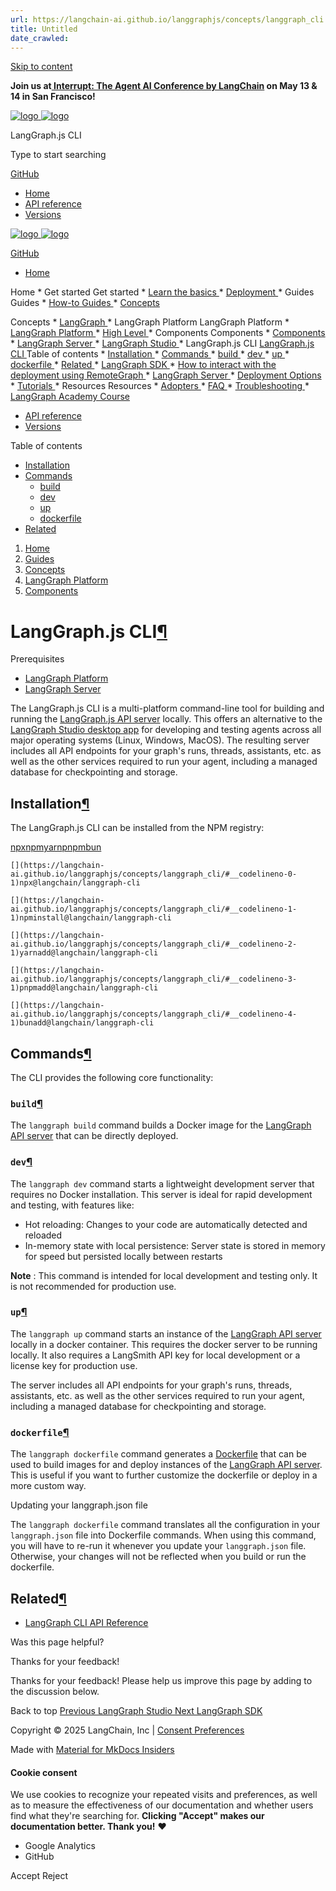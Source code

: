 ```yaml
---
url: https://langchain-ai.github.io/langgraphjs/concepts/langgraph_cli
title: Untitled
date_crawled: 
---
```


[ Skip to content ](https://langchain-ai.github.io/langgraphjs/concepts/langgraph_cli/#langgraphjs-cli)

**Join us at[ Interrupt: The Agent AI Conference by LangChain](https://interrupt.langchain.com/) on May 13 & 14 in San Francisco!**

[ ![logo](https://langchain-ai.github.io/langgraphjs/static/wordmark_dark.svg) ![logo](https://langchain-ai.github.io/langgraphjs/static/wordmark_light.svg) ](https://langchain-ai.github.io/langgraphjs/)

LangGraph.js CLI 

[ ](https://langchain-ai.github.io/langgraphjs/concepts/langgraph_cli/?q= "Share")

Type to start searching

[ GitHub  ](https://github.com/langchain-ai/langgraphjs "Go to repository")

  * [ Home ](https://langchain-ai.github.io/langgraphjs/)
  * [ API reference ](https://langchain-ai.github.io/langgraphjs/reference/)
  * [ Versions ](https://langchain-ai.github.io/langgraphjs/versions/)



[ ![logo](https://langchain-ai.github.io/langgraphjs/static/wordmark_dark.svg) ![logo](https://langchain-ai.github.io/langgraphjs/static/wordmark_light.svg) ](https://langchain-ai.github.io/langgraphjs/)

[ GitHub  ](https://github.com/langchain-ai/langgraphjs "Go to repository")

  * [ Home  ](https://langchain-ai.github.io/langgraphjs/)

Home 
    * Get started  Get started 
      * [ Learn the basics  ](https://langchain-ai.github.io/langgraphjs/tutorials/quickstart/)
      * [ Deployment  ](https://langchain-ai.github.io/langgraphjs/tutorials/deployment/)
    * Guides  Guides 
      * [ How-to Guides  ](https://langchain-ai.github.io/langgraphjs/how-tos/)
      * [ Concepts  ](https://langchain-ai.github.io/langgraphjs/concepts/)

Concepts 
        * [ LangGraph  ](https://langchain-ai.github.io/langgraphjs/concepts#langgraph)
        * LangGraph Platform  LangGraph Platform 
          * [ LangGraph Platform  ](https://langchain-ai.github.io/langgraphjs/concepts#langgraph-platform)
          * [ High Level  ](https://langchain-ai.github.io/langgraphjs/concepts#high-level)
          * Components  Components 
            * [ Components  ](https://langchain-ai.github.io/langgraphjs/concepts#components)
            * [ LangGraph Server  ](https://langchain-ai.github.io/langgraphjs/concepts/langgraph_server/)
            * [ LangGraph Studio  ](https://langchain-ai.github.io/langgraphjs/concepts/langgraph_studio/)
            * LangGraph.js CLI  [ LangGraph.js CLI  ](https://langchain-ai.github.io/langgraphjs/concepts/langgraph_cli/) Table of contents 
              * [ Installation  ](https://langchain-ai.github.io/langgraphjs/concepts/langgraph_cli/#installation)
              * [ Commands  ](https://langchain-ai.github.io/langgraphjs/concepts/langgraph_cli/#commands)
                * [ build  ](https://langchain-ai.github.io/langgraphjs/concepts/langgraph_cli/#build)
                * [ dev  ](https://langchain-ai.github.io/langgraphjs/concepts/langgraph_cli/#dev)
                * [ up  ](https://langchain-ai.github.io/langgraphjs/concepts/langgraph_cli/#up)
                * [ dockerfile  ](https://langchain-ai.github.io/langgraphjs/concepts/langgraph_cli/#dockerfile)
              * [ Related  ](https://langchain-ai.github.io/langgraphjs/concepts/langgraph_cli/#related)
            * [ LangGraph SDK  ](https://langchain-ai.github.io/langgraphjs/concepts/sdk/)
            * [ How to interact with the deployment using RemoteGraph  ](https://langchain-ai.github.io/langgraphjs/how-tos/use-remote-graph/)
          * [ LangGraph Server  ](https://langchain-ai.github.io/langgraphjs/concepts#langgraph-server)
          * [ Deployment Options  ](https://langchain-ai.github.io/langgraphjs/concepts#deployment-options)
      * [ Tutorials  ](https://langchain-ai.github.io/langgraphjs/tutorials/)
    * Resources  Resources 
      * [ Adopters  ](https://langchain-ai.github.io/langgraphjs/adopters/)
      * [ FAQ  ](https://langchain-ai.github.io/langgraphjs/concepts/faq/)
      * [ Troubleshooting  ](https://langchain-ai.github.io/langgraphjs/troubleshooting/errors/)
      * [ LangGraph Academy Course  ](https://academy.langchain.com/courses/intro-to-langgraph)
  * [ API reference  ](https://langchain-ai.github.io/langgraphjs/reference/)
  * [ Versions  ](https://langchain-ai.github.io/langgraphjs/versions/)



Table of contents 

  * [ Installation  ](https://langchain-ai.github.io/langgraphjs/concepts/langgraph_cli/#installation)
  * [ Commands  ](https://langchain-ai.github.io/langgraphjs/concepts/langgraph_cli/#commands)
    * [ build  ](https://langchain-ai.github.io/langgraphjs/concepts/langgraph_cli/#build)
    * [ dev  ](https://langchain-ai.github.io/langgraphjs/concepts/langgraph_cli/#dev)
    * [ up  ](https://langchain-ai.github.io/langgraphjs/concepts/langgraph_cli/#up)
    * [ dockerfile  ](https://langchain-ai.github.io/langgraphjs/concepts/langgraph_cli/#dockerfile)
  * [ Related  ](https://langchain-ai.github.io/langgraphjs/concepts/langgraph_cli/#related)



  1. [ Home  ](https://langchain-ai.github.io/langgraphjs/)
  2. [ Guides  ](https://langchain-ai.github.io/langgraphjs/how-tos/)
  3. [ Concepts  ](https://langchain-ai.github.io/langgraphjs/concepts/)
  4. [ LangGraph Platform  ](https://langchain-ai.github.io/langgraphjs/concepts#langgraph-platform)
  5. [ Components  ](https://langchain-ai.github.io/langgraphjs/concepts#components)



# LangGraph.js CLI[¶](https://langchain-ai.github.io/langgraphjs/concepts/langgraph_cli/#langgraphjs-cli "Permanent link")

Prerequisites

  * [LangGraph Platform](https://langchain-ai.github.io/langgraphjs/concepts/langgraph_platform/)
  * [LangGraph Server](https://langchain-ai.github.io/langgraphjs/concepts/langgraph_server/)



The LangGraph.js CLI is a multi-platform command-line tool for building and running the [LangGraph.js API server](https://langchain-ai.github.io/langgraphjs/concepts/langgraph_server/) locally. This offers an alternative to the [LangGraph Studio desktop app](https://langchain-ai.github.io/langgraphjs/concepts/langgraph_studio/) for developing and testing agents across all major operating systems (Linux, Windows, MacOS). The resulting server includes all API endpoints for your graph's runs, threads, assistants, etc. as well as the other services required to run your agent, including a managed database for checkpointing and storage.

## Installation[¶](https://langchain-ai.github.io/langgraphjs/concepts/langgraph_cli/#installation "Permanent link")

The LangGraph.js CLI can be installed from the NPM registry:

[npx](#__tabbed_1_1)[npm](#__tabbed_1_2)[yarn](#__tabbed_1_3)[pnpm](#__tabbed_1_4)[bun](#__tabbed_1_5)

```
[](https://langchain-ai.github.io/langgraphjs/concepts/langgraph_cli/#__codelineno-0-1)npx@langchain/langgraph-cli

```


```
[](https://langchain-ai.github.io/langgraphjs/concepts/langgraph_cli/#__codelineno-1-1)npminstall@langchain/langgraph-cli

```


```
[](https://langchain-ai.github.io/langgraphjs/concepts/langgraph_cli/#__codelineno-2-1)yarnadd@langchain/langgraph-cli

```


```
[](https://langchain-ai.github.io/langgraphjs/concepts/langgraph_cli/#__codelineno-3-1)pnpmadd@langchain/langgraph-cli

```


```
[](https://langchain-ai.github.io/langgraphjs/concepts/langgraph_cli/#__codelineno-4-1)bunadd@langchain/langgraph-cli

```


## Commands[¶](https://langchain-ai.github.io/langgraphjs/concepts/langgraph_cli/#commands "Permanent link")

The CLI provides the following core functionality:

### `build`[¶](https://langchain-ai.github.io/langgraphjs/concepts/langgraph_cli/#build "Permanent link")

The `langgraph build` command builds a Docker image for the [LangGraph API server](https://langchain-ai.github.io/langgraphjs/concepts/langgraph_server/) that can be directly deployed.

### `dev`[¶](https://langchain-ai.github.io/langgraphjs/concepts/langgraph_cli/#dev "Permanent link")

The `langgraph dev` command starts a lightweight development server that requires no Docker installation. This server is ideal for rapid development and testing, with features like:

  * Hot reloading: Changes to your code are automatically detected and reloaded
  * In-memory state with local persistence: Server state is stored in memory for speed but persisted locally between restarts



**Note** : This command is intended for local development and testing only. It is not recommended for production use.

### `up`[¶](https://langchain-ai.github.io/langgraphjs/concepts/langgraph_cli/#up "Permanent link")

The `langgraph up` command starts an instance of the [LangGraph API server](https://langchain-ai.github.io/langgraphjs/concepts/langgraph_server/) locally in a docker container. This requires the docker server to be running locally. It also requires a LangSmith API key for local development or a license key for production use.

The server includes all API endpoints for your graph's runs, threads, assistants, etc. as well as the other services required to run your agent, including a managed database for checkpointing and storage.

### `dockerfile`[¶](https://langchain-ai.github.io/langgraphjs/concepts/langgraph_cli/#dockerfile "Permanent link")

The `langgraph dockerfile` command generates a [Dockerfile](https://docs.docker.com/reference/dockerfile/) that can be used to build images for and deploy instances of the [LangGraph API server](https://langchain-ai.github.io/langgraphjs/concepts/langgraph_server/). This is useful if you want to further customize the dockerfile or deploy in a more custom way.

Updating your langgraph.json file

The `langgraph dockerfile` command translates all the configuration in your `langgraph.json` file into Dockerfile commands. When using this command, you will have to re-run it whenever you update your `langgraph.json` file. Otherwise, your changes will not be reflected when you build or run the dockerfile.

## Related[¶](https://langchain-ai.github.io/langgraphjs/concepts/langgraph_cli/#related "Permanent link")

  * [LangGraph CLI API Reference](https://langchain-ai.github.io/langgraphjs/cloud/reference/cli/)

Was this page helpful? 

Thanks for your feedback! 

Thanks for your feedback! Please help us improve this page by adding to the discussion below. 

Back to top  [ Previous  LangGraph Studio  ](https://langchain-ai.github.io/langgraphjs/concepts/langgraph_studio/) [ Next  LangGraph SDK  ](https://langchain-ai.github.io/langgraphjs/concepts/sdk/)

Copyright © 2025 LangChain, Inc | [Consent Preferences](https://langchain-ai.github.io/langgraphjs/concepts/langgraph_cli/#__consent)

Made with [ Material for MkDocs Insiders ](https://squidfunk.github.io/mkdocs-material/)

[ ](https://langchain-ai.github.io/langgraph/ "langchain-ai.github.io") [ ](https://github.com/langchain-ai/langgraphjs "github.com") [ ](https://twitter.com/LangChainAI "twitter.com")

#### Cookie consent

We use cookies to recognize your repeated visits and preferences, as well as to measure the effectiveness of our documentation and whether users find what they're searching for. **Clicking "Accept" makes our documentation better. Thank you!** ❤️

  * Google Analytics 
  * GitHub 



Accept Reject
